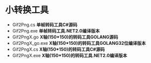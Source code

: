 小转换工具
=====================

 + Gif2Png.cs __单帧转码工具C#源码__
 + Gif2Png.exe __单帧转码工具.NET2.0编译版本__
 + Gif2PngX.go __X轴(150*150)的转码工具GOLANG源码__
 + Gif2PngX_go.exe __X轴(150*150)的转码工具GOLANG32位编译版本__
 + Gif2PngX.cs __X轴(150*150)的转码工具C#源码__
 + Gif2PngX.exe __X轴(150*150)的转码工具.NET2.0编译版本__